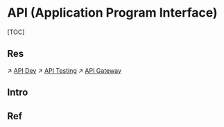 # API (Application Program Interface)

[TOC]



## Res
↗ [API Dev](../../../../Software%20Engineering/👾%20Web%20Dev%20&%20Ops/🖖🏾%20Middleware/👬%20API%20Dev/API%20Dev.md)
↗ [API Testing](../../../../Software%20Engineering/👾%20Web%20Dev%20&%20Ops/👁️%20Operations%20Management/🧪%20Software%20Testing/Testing%20Tyeps/Integration%20Test/API%20Testing/API%20Testing.md)
↗ [API Gateway](../../../../System%20Architecture%20Design/☁️%20Cloud%20Native/🧘🏻%20Dev(Sec)Ops/🥋%20Orchestration%20&%20Management/API%20Gateway/API%20Gateway.md)



## Intro


## Ref

